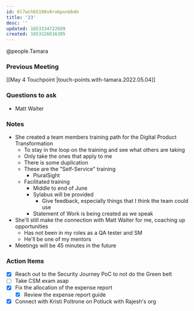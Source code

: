 ```yaml
---
id: 6l7wchb5198v0robpunbbde
title: '23'
desc: ''
updated: 1653334722689
created: 1653326616305
---
```

@people.Tamara

### Previous Meeting
[[May 4 Touchpoint |touch-points.with-tamara.2022.05.04]]

### Questions to ask
- Matt Walter

### Notes
- She created a team members training path for the Digital Product Transformation
  - To stay in the loop on the training and see what others are taking
  - Only take the ones that apply to me
  - There is some duplication
  - These are the "Self-Service" training
    - PluralSight
  - Facilitated training
    - Middle to end of June
    - Sylabus will be provided
      - Give feedback, especially things that I think the team could use
    - Statement of Work is being created as we speak
- She'll still make the connection with Matt Walter for me, coaching up opportunities
  - Has not been in my roles as a QA tester and SM
  - He'll be one of my mentors
- Meetings will be 45 minutes in the future


### Action Items
- [x] Reach out to the Security Journey PoC to not do the Green belt
- [ ] Take CSM exam asap
- [x] Fix the allocation of the expense report
  - [x] Review the expense report guide
- [x] Connect with Kristi Poltrone on Potluck with Rajesh's org